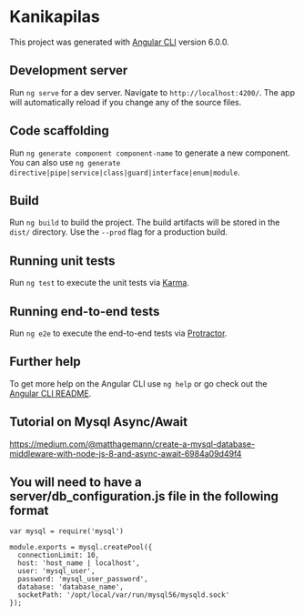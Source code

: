 # Kanikapilas

This project was generated with [Angular CLI](https://github.com/angular/angular-cli) version 6.0.0.

## Development server

Run `ng serve` for a dev server. Navigate to `http://localhost:4200/`. The app will automatically reload if you change any of the source files.

## Code scaffolding

Run `ng generate component component-name` to generate a new component. You can also use `ng generate directive|pipe|service|class|guard|interface|enum|module`.

## Build

Run `ng build` to build the project. The build artifacts will be stored in the `dist/` directory. Use the `--prod` flag for a production build.

## Running unit tests

Run `ng test` to execute the unit tests via [Karma](https://karma-runner.github.io).

## Running end-to-end tests

Run `ng e2e` to execute the end-to-end tests via [Protractor](http://www.protractortest.org/).

## Further help

To get more help on the Angular CLI use `ng help` or go check out the [Angular CLI README](https://github.com/angular/angular-cli/blob/master/README.md).

## Tutorial on Mysql Async/Await
https://medium.com/@matthagemann/create-a-mysql-database-middleware-with-node-js-8-and-async-await-6984a09d49f4

## You will need to have a server/db_configuration.js file in the following format

```
var mysql = require('mysql')

module.exports = mysql.createPool({
  connectionLimit: 10,
  host: 'host_name | localhost',
  user: 'mysql_user',
  password: 'mysql_user_password',
  database: 'database_name',
  socketPath: '/opt/local/var/run/mysql56/mysqld.sock'
});
```
